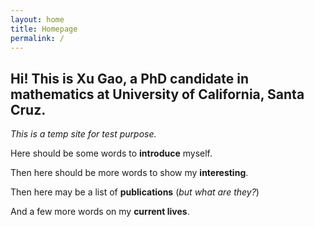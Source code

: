 ```yaml
---
layout: home
title: Homepage
permalink: /
---
```


## Hi! This is Xu Gao, a PhD candidate in mathematics at University of California, Santa Cruz.

*This is a temp site for test purpose.*

Here should be some words to **introduce** myself.

Then here should be more words to show my **interesting**.

Then here may be a list of **publications** (*but what are they?*)

And a few more words on my **current lives**.